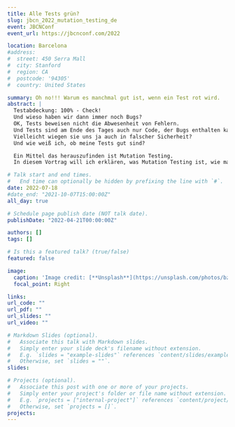 ```yaml
---
title: Alle Tests grün?
slug: jbcn_2022_mutation_testing_de
event: JBCNConf
event_url: https://jbcnconf.com/2022

location: Barcelona
#address:
#  street: 450 Serra Mall
#  city: Stanford
#  region: CA
#  postcode: '94305'
#  country: United States

summary: Oh no!!! Warum es manchmal gut ist, wenn ein Test rot wird.
abstract: |
  Testabdeckung: 100% - Check!  
  Und wieso haben wir dann immer noch Bugs?  
  OK, Tests beweisen nicht die Abwesenheit von Fehlern.  
  Und Tests sind am Ende des Tages auch nur Code, der Bugs enthalten kann.
  Vielleicht wiegen sie uns ja auch in falscher Sicherheit?
  Und wie weiß ich, ob meine Tests gut sind?

  Ein Mittel das herauszufinden ist Mutation Testing.  
  In diesem Vortrag will ich erklären, was Mutation Testing ist, wie man es macht und wobei es uns hilft.

# Talk start and end times.
#   End time can optionally be hidden by prefixing the line with `#`.
date: 2022-07-18
#date_end: "2021-10-07T15:00:00Z"
all_day: true

# Schedule page publish date (NOT talk date).
publishDate: "2022-04-21T00:00:00Z"

authors: []
tags: []

# Is this a featured talk? (true/false)
featured: false

image:
  caption: 'Image credit: [**Unsplash**](https://unsplash.com/photos/bzdhc5b3Bxs)'
  focal_point: Right

links:
url_code: ""
url_pdf: ""
url_slides: ""
url_video: ""

# Markdown Slides (optional).
#   Associate this talk with Markdown slides.
#   Simply enter your slide deck's filename without extension.
#   E.g. `slides = "example-slides"` references `content/slides/example-slides.md`.
#   Otherwise, set `slides = ""`.
slides:

# Projects (optional).
#   Associate this post with one or more of your projects.
#   Simply enter your project's folder or file name without extension.
#   E.g. `projects = ["internal-project"]` references `content/project/deep-learning/index.md`.
#   Otherwise, set `projects = []`.
projects:
---
```

